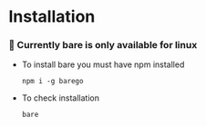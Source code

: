 # Installation

### 🐧 Currently bare is only available for linux

- To install bare you must have npm installed
    ```
    npm i -g barego
    ```
- To check installation
    ```
    bare
    ```
